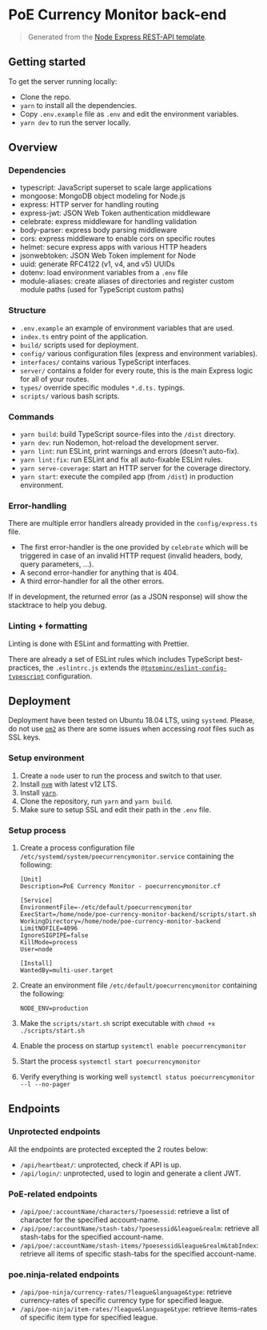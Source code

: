 # PoE Currency Monitor back-end

> Generated from the [Node Express REST-API template](https://github.com/TotomInc/node-express-mongo-rest-api).

## Getting started

To get the server running locally:

- Clone the repo.
- `yarn` to install all the dependencies.
- Copy `.env.example` file as `.env` and edit the environment variables.
- `yarn dev` to run the server locally.

## Overview

### Dependencies

- typescript: JavaScript superset to scale large applications
- mongoose: MongoDB object modeling for Node.js
- express: HTTP server for handling routing
- express-jwt: JSON Web Token authentication middleware
- celebrate: express middleware for handling validation
- body-parser: express body parsing middleware
- cors: express middleware to enable cors on specific routes
- helmet: secure express apps with various HTTP headers
- jsonwebtoken: JSON Web Token implement for Node
- uuid: generate RFC4122 (v1, v4, and v5) UUIDs
- dotenv: load environment variables from a `.env` file
- module-aliases: create aliases of directories and register custom module paths (used for TypeScript custom paths)

### Structure

- `.env.example` an example of environment variables that are used.
- `index.ts` entry point of the application.
- `build/` scripts used for deployment.
- `config/` various configuration files (express and environment variables).
- `interfaces/` contains various TypeScript interfaces.
- `server/` contains a folder for every route, this is the main Express logic for all of your routes.
- `types/` override specific modules `*.d.ts.` typings.
- `scripts/` various bash scripts.

### Commands

- `yarn build`: build TypeScript source-files into the `/dist` directory.
- `yarn dev`: run Nodemon, hot-reload the development server.
- `yarn lint`: run ESLint, print warnings and errors (doesn't auto-fix).
- `yarn lint:fix`: run ESLint and fix all auto-fixable ESLint rules.
- `yarn serve-coverage`: start an HTTP server for the coverage directory.
- `yarn start`: execute the compiled app (from `/dist`) in production environment.

### Error-handling

There are multiple error handlers already provided in the `config/express.ts` file.

- The first error-handler is the one provided by `celebrate` which will be triggered in case of an invalid HTTP request (invalid headers, body, query parameters, ...).
- A second error-handler for anything that is 404.
- A third error-handler for all the other errors.

If in development, the returned error (as a JSON response) will show the stacktrace to help you debug.

### Linting + formatting

Linting is done with ESLint and formatting with Prettier.

There are already a set of ESLint rules which includes TypeScript best-practices, the `.eslintrc.js` extends the [`@totominc/eslint-config-typescript`](https://www.npmjs.com/package/@totominc/eslint-config-typescript) configuration.

## Deployment

Deployment have been tested on Ubuntu 18.04 LTS, using `systemd`. Please, do not use [`pm2`](https://pm2.keymetrics.io/) as there are some issues when accessing _root_ files such as SSL keys.

### Setup environment

1. Create a `node` user to run the process and switch to that user.
2. Install [`nvm`](https://github.com/nvm-sh/nvm) with latest v12 LTS.
3. Install [`yarn`](https://classic.yarnpkg.com/en/docs/install/#debian-stable).
4. Clone the repository, run `yarn` and `yarn build`.
5. Make sure to setup SSL and edit their path in the `.env` file.

### Setup process

1. Create a process configuration file `/etc/systemd/system/poecurrencymonitor.service` containing the following:

   ```
   [Unit]
   Description=PoE Currency Monitor - poecurrencymonitor.cf

   [Service]
   EnvironmentFile=-/etc/default/poecurrencymonitor
   ExecStart=/home/node/poe-currency-monitor-backend/scripts/start.sh
   WorkingDirectory=/home/node/poe-currency-monitor-backend
   LimitNOFILE=4096
   IgnoreSIGPIPE=false
   KillMode=process
   User=node

   [Install]
   WantedBy=multi-user.target
   ```

2. Create an environment file `/etc/default/poecurrencymonitor` containing the following:

   ```
   NODE_ENV=production
   ```

3. Make the `scripts/start.sh` script executable with `chmod +x ./scripts/start.sh`
4. Enable the process on startup `systemctl enable poecurrencymonitor`
5. Start the process `systemctl start poecurrencymonitor`
6. Verify everything is working well `systemctl status poecurrencymonitor --l --no-pager`

## Endpoints

### Unprotected endpoints

All the endpoints are protected excepted the 2 routes below:

- `/api/heartbeat/`: unprotected, check if API is up.
- `/api/login/`: unprotected, used to login and generate a client JWT.

### PoE-related endpoints

- `/api/poe/:accountName/characters/?poesessid`: retrieve a list of character for the specified account-name.
- `/api/poe/:accountName/stash-tabs/?poesessid&league&realm`: retrieve all stash-tabs for the specified account-name.
- `/api/poe/:accountName/stash-items/?poesessid&league&realm&tabIndex`: retrieve all items of specific stash-tabs for the specified account-name.

### poe.ninja-related endpoints

- `/api/poe-ninja/currency-rates/?league&language&type`: retrieve currency-rates of specific currency type for specified league.
- `/api/poe-ninja/item-rates/?league&language&type`: retrieve items-rates of specific item type for specified league.
